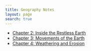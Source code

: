 ```yaml
---
title: Geography Notes
layout: page
search: true
---
```


* [Chapter 2: Inside the Restless Earth](/Notes/Geography/Chapter2)
* [Chapter 3: Movements of the Earth](/Notes/Geography/Chapter3)
* [Chapter 4: Weathering and Erosion](/Notes/Geography/Chapter4)
